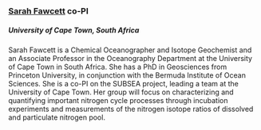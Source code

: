 ### [**Sarah Fawcett**](www.uct-mbl.co.za) co-PI
##### University of Cape Town, South Africa

Sarah Fawcett is a Chemical Oceanographer and Isotope Geochemist and an Associate Professor in the Oceanography Department at the University of Cape Town in South Africa. She has a PhD in Geosciences from Princeton University, in conjunction with the Bermuda Institute of Ocean Sciences. She is a co-PI on the SUBSEA project, leading a team at the University of Cape Town. Her group will focus on characterizing and quantifying important nitrogen cycle processes through incubation experiments and measurements of the nitrogen isotope ratios of dissolved and particulate nitrogen pool.